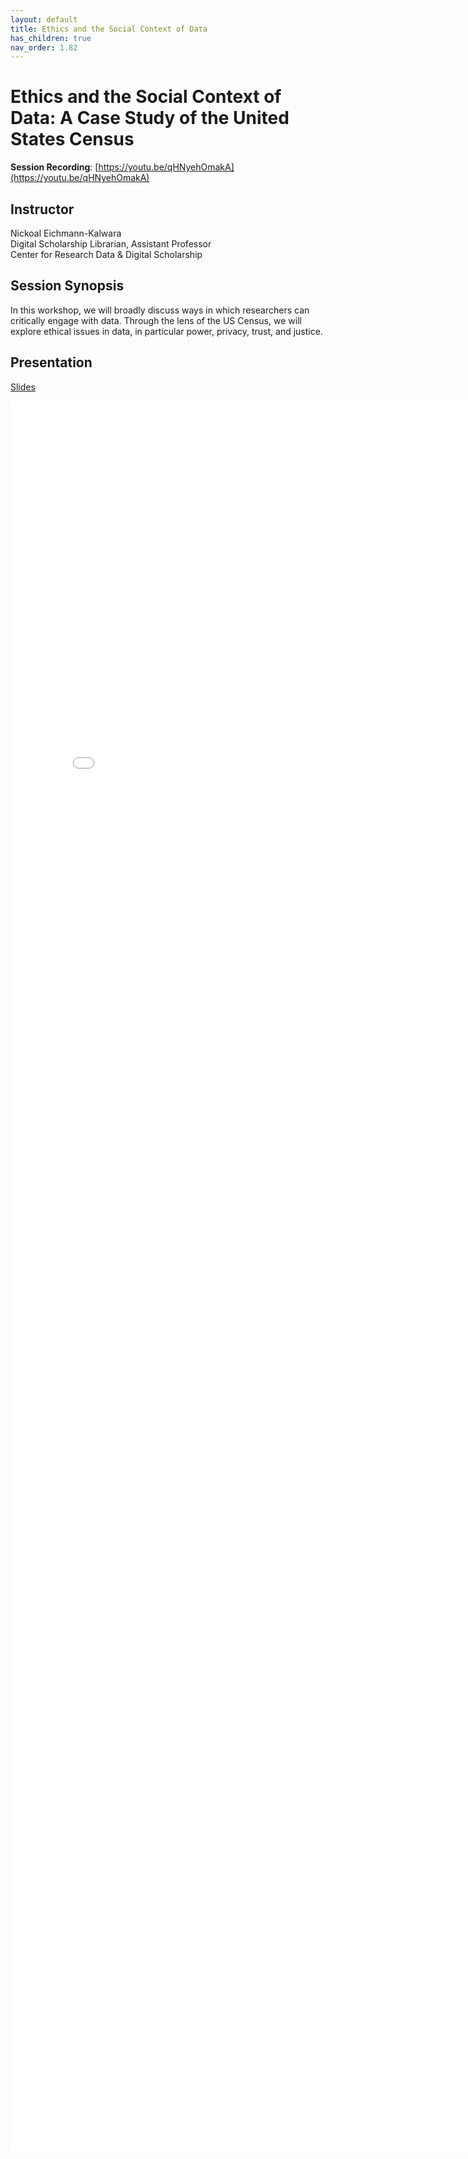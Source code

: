 ```yaml
---
layout: default
title: Ethics and the Social Context of Data
has_children: true
nav_order: 1.82
---
```


# Ethics and the Social Context of Data: A Case Study of the United States Census

**Session Recording**: [https://youtu.be/qHNyehOmakA](https://youtu.be/qHNyehOmakA)

## Instructor
Nickoal Eichmann-Kalwara\
Digital Scholarship Librarian, Assistant Professor\
Center for Research Data & Digital Scholarship

## Session Synopsis

In this workshop, we will broadly discuss ways in which researchers can critically engage with data. Through the lens of the US Census, we will explore ethical issues in data, in particular power, privacy, trust, and justice. 

## Presentation

[Slides](https://docs.google.com/presentation/d/1EnOE_1ILQmOkOANMJbepUbzFjhSzXPnN3QYD78yvbBA/edit?usp=sharing)

<iframe src="ethics_presentation/ethics.pdf" style="width: 800px; height: 2800px;" frameBorder="0"></iframe>

